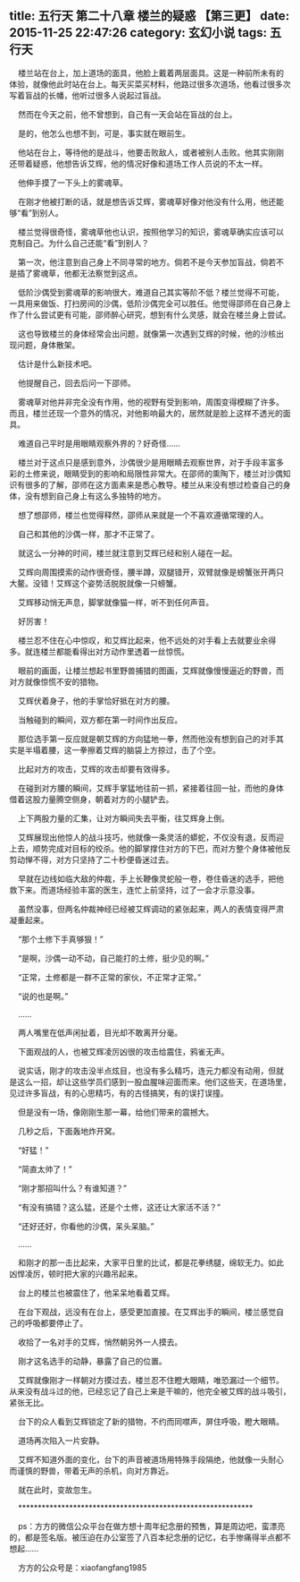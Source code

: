 title: 五行天 第二十八章 楼兰的疑惑 【第三更】
date: 2015-11-25 22:47:26
category: 玄幻小说
tags: 五行天
---
&nbsp;&nbsp;&nbsp;&nbsp;楼兰站在台上，加上道场的面具，他脸上戴着两层面具。这是一种前所未有的体验，就像他此时站在台上。每天买菜买材料，他路过很多次道场，他看过很多次写着盲战的长幡，他听过很多人说起过盲战。

&nbsp;&nbsp;&nbsp;&nbsp;然而在今天之前，他不曾想到，自己有一天会站在盲战的台上。

&nbsp;&nbsp;&nbsp;&nbsp;是的，他怎么也想不到，可是，事实就在眼前生。

&nbsp;&nbsp;&nbsp;&nbsp;他站在台上，等待他的是战斗，他要击败敌人，或者被别人击败。他其实刚刚还带着疑惑，他想告诉艾辉，他的情况好像和道场工作人员说的不太一样。

&nbsp;&nbsp;&nbsp;&nbsp;他伸手摸了一下头上的雾魂草。

&nbsp;&nbsp;&nbsp;&nbsp;在刚才他被打断的话，就是想告诉艾辉，雾魂草好像对他没有什么用，他还能够“看”到别人。

&nbsp;&nbsp;&nbsp;&nbsp;楼兰觉得很奇怪，雾魂草他也认识，按照他学习的知识，雾魂草确实应该可以克制自己。为什么自己还能“看”到别人？

&nbsp;&nbsp;&nbsp;&nbsp;第一次，他注意到自己身上不同寻常的地方。倘若不是今天参加盲战，倘若不是插了雾魂草，他都无法察觉到这点。

&nbsp;&nbsp;&nbsp;&nbsp;低阶沙偶受到雾魂草的影响很大，难道自己其实等阶不低？楼兰觉得不可能，一具用来做饭、打扫房间的沙偶，低阶沙偶完全可以胜任。他觉得邵师在自己身上作了什么尝试更有可能，邵师醉心研究，想到有什么灵感，就会在楼兰身上尝试。

&nbsp;&nbsp;&nbsp;&nbsp;这也导致楼兰的身体经常会出问题，就像第一次遇到艾辉的时候，他的沙核出现问题，身体散架。

&nbsp;&nbsp;&nbsp;&nbsp;估计是什么新技术吧。

&nbsp;&nbsp;&nbsp;&nbsp;他提醒自己，回去后问一下邵师。

&nbsp;&nbsp;&nbsp;&nbsp;雾魂草对他并非完全没有作用，他的视野有受到影响，周围变得模糊了许多。而且，楼兰还现一个意外的情况，对他影响最大的，居然就是脸上这样不透光的面具。

&nbsp;&nbsp;&nbsp;&nbsp;难道自己平时是用眼睛观察外界的？好奇怪……

&nbsp;&nbsp;&nbsp;&nbsp;楼兰对于这点只是感到意外，沙偶很少是用眼睛去观察世界，对于手段丰富多彩的土修来说，眼睛受到的影响和局限性非常大。在邵师的熏陶下，楼兰对沙偶知识有很多的了解，邵师在这方面素来是悉心教导。楼兰从来没有想过检查自己的身体，没有想到自己身上有这么多独特的地方。

&nbsp;&nbsp;&nbsp;&nbsp;想了想邵师，楼兰也觉得释然，邵师从来就是一个不喜欢遵循常理的人。

&nbsp;&nbsp;&nbsp;&nbsp;自己和其他的沙偶一样，那才不正常了。

&nbsp;&nbsp;&nbsp;&nbsp;就这么一分神的时间，楼兰就注意到艾辉已经和别人碰在一起。

&nbsp;&nbsp;&nbsp;&nbsp;艾辉向周围摸索的动作很奇怪，腰半蹲，双腿错开，双臂就像是螃蟹张开两只大鳌。没错！艾辉这个姿势活脱脱就像一只螃蟹。

&nbsp;&nbsp;&nbsp;&nbsp;艾辉移动悄无声息，脚掌就像猫一样，听不到任何声音。

&nbsp;&nbsp;&nbsp;&nbsp;好厉害！

&nbsp;&nbsp;&nbsp;&nbsp;楼兰忍不住在心中惊叹，和艾辉比起来，他不远处的对手看上去就要业余得多。就连楼兰都能看得出对方动作里透着一丝惊慌。

&nbsp;&nbsp;&nbsp;&nbsp;眼前的画面，让楼兰想起书里野兽捕猎的图画，艾辉就像慢慢逼近的野兽，而对方就像惊慌不安的猎物。

&nbsp;&nbsp;&nbsp;&nbsp;艾辉伏着身子，他的手掌恰好抵在对方的腰。

&nbsp;&nbsp;&nbsp;&nbsp;当触碰到的瞬间，双方都在第一时间作出反应。

&nbsp;&nbsp;&nbsp;&nbsp;那位选手第一反应就是朝艾辉的方向猛地一拳，然而他没有想到自己的对手其实是半塌着腰，这一拳擦着艾辉的脑袋上方掠过，击了个空。

&nbsp;&nbsp;&nbsp;&nbsp;比起对方的攻击，艾辉的攻击却要有效得多。

&nbsp;&nbsp;&nbsp;&nbsp;在碰到对方腰的瞬间，艾辉手掌猛地往前一抓，紧接着往回一扯，而他的身体借着这股力量腾空侧身，朝着对方的小腿铲去。

&nbsp;&nbsp;&nbsp;&nbsp;上下两股力量的汇集，让对方瞬间失去平衡，往艾辉身上倒。

&nbsp;&nbsp;&nbsp;&nbsp;艾辉展现出他惊人的战斗技巧，他就像一条灵活的蟒蛇，不仅没有退，反而迎上去，顺势完成对目标的绞杀。他的脚掌撑住对方的下巴，而对方整个身体被他反剪动惮不得，对方只坚持了二十秒便昏迷过去。

&nbsp;&nbsp;&nbsp;&nbsp;早就在边线如临大敌的仲裁，手上长鞭像灵蛇般一卷，卷住昏迷的选手，把他救下来。而道场经验丰富的医生，连忙上前坚持，过了一会才示意没事。

&nbsp;&nbsp;&nbsp;&nbsp;虽然没事，但两名仲裁神经已经被艾辉调动的紧张起来，两人的表情变得严肃凝重起来。

&nbsp;&nbsp;&nbsp;&nbsp;“那个土修下手真够狠！”

&nbsp;&nbsp;&nbsp;&nbsp;“是啊，沙偶一动不动，自己能打的土修，挺少见的啊。”

&nbsp;&nbsp;&nbsp;&nbsp;“正常，土修都是一群不正常的家伙，不正常才正常。”

&nbsp;&nbsp;&nbsp;&nbsp;“说的也是啊。”

&nbsp;&nbsp;&nbsp;&nbsp;……

&nbsp;&nbsp;&nbsp;&nbsp;两人嘴里在低声闲扯着，目光却不敢离开分毫。

&nbsp;&nbsp;&nbsp;&nbsp;下面观战的人，也被艾辉凌厉凶很的攻击给震住，鸦雀无声。

&nbsp;&nbsp;&nbsp;&nbsp;说实话，刚才的攻击没半点炫目，也没有多么精巧，连元力都没有动用，但就是这么一招，却让这些学员们感到一股血腥味迎面而来。他们这些天，在道场里，见过许多盲战，有的心思精巧，有的古怪搞笑，有的误打误撞。

&nbsp;&nbsp;&nbsp;&nbsp;但是没有一场，像刚刚生那一幕，给他们带来的震撼大。

&nbsp;&nbsp;&nbsp;&nbsp;几秒之后，下面轰地炸开窝。

&nbsp;&nbsp;&nbsp;&nbsp;“好猛！”

&nbsp;&nbsp;&nbsp;&nbsp;“简直太帅了！”

&nbsp;&nbsp;&nbsp;&nbsp;“刚才那招叫什么？有谁知道？”

&nbsp;&nbsp;&nbsp;&nbsp;“有没有搞错？这么猛，还是个土修，这还让大家活不活？”

&nbsp;&nbsp;&nbsp;&nbsp;“还好还好，你看他的沙偶，呆头呆脑。”

&nbsp;&nbsp;&nbsp;&nbsp;……

&nbsp;&nbsp;&nbsp;&nbsp;和刚才的那一击比起来，大家平日里的比试，都是花拳绣腿，绵软无力。如此凶悍凌厉，顿时把大家的兴趣吊起来。

&nbsp;&nbsp;&nbsp;&nbsp;台上的楼兰也被震住了，他呆呆地看着艾辉。

&nbsp;&nbsp;&nbsp;&nbsp;在台下观战，远没有在台上，感受更加直接。在艾辉出手的瞬间，楼兰感觉自己的呼吸都要停止了。

&nbsp;&nbsp;&nbsp;&nbsp;收拾了一名对手的艾辉，悄然朝另外一人摸去。

&nbsp;&nbsp;&nbsp;&nbsp;刚才这名选手的动静，暴露了自己的位置。

&nbsp;&nbsp;&nbsp;&nbsp;艾辉就像刚才一样朝对方摸过去，楼兰忍不住瞪大眼睛，唯恐漏过一个细节。从来没有战斗过的他，已经忘记了自己上来是干嘛的，他完全被艾辉的战斗吸引，紧张无比。

&nbsp;&nbsp;&nbsp;&nbsp;台下的众人看到艾辉锁定了新的猎物，不约而同噤声，屏住呼吸，瞪大眼睛。

&nbsp;&nbsp;&nbsp;&nbsp;道场再次陷入一片安静。

&nbsp;&nbsp;&nbsp;&nbsp;艾辉不知道外面的变化，台下的声音被道场用特殊手段隔绝，他就像一头耐心而谨慎的野兽，带着无声的杀机，向对方靠近。

&nbsp;&nbsp;&nbsp;&nbsp;就在此时，变故忽生。

&nbsp;&nbsp;&nbsp;&nbsp;************************************************************

&nbsp;&nbsp;&nbsp;&nbsp;ps：方方的微信公众平台在做方想十周年纪念册的预售，算是周边吧，蛮漂亮的，都是签名版。被压迫在办公室签了八百本纪念册的记忆，右手惨痛得半点都不想起……

&nbsp;&nbsp;&nbsp;&nbsp;方方的公众号是：xiaofangfang1985